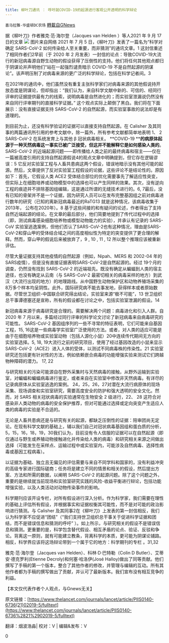 ```yaml
---
title: 柳叶刀通讯 ： 呼吁就COVID-19的起源进行客观公开透明的科学辩论
---
```

`喜马拉雅-华盛顿DC农场` [轉載自GNews](https://gnews.org/zh-hans/1545204/)

据《柳叶刀》作者雅克·范·海尔登（Jacques van Helden ）等人2021 年 9 月 17 日的文章
![](https://assets.gnews.org/wp-content/uploads/2021/09/lyd_adobespark.png)
图片来自网络
2021 年 7 月 5 日，《柳叶刀》发表了一篇名为“科学对确定 SARS-CoV-2 如何传染给人至关重要，而非猜测”的通讯文章。1 这封信重述了相同作者们2早前（于 2020 年 2 月发表）一封信的论点：导致COVID-19大流行的新冠病毒源自野生动物的假设获得了压倒性的支持。他们将任何其他观点都归于阴谋论并声明他们“站在一起强烈谴责暗示 COVID-19 不是自然起源的阴谋论”。该声明压制了对病毒来源的更广泛的科学辩论，包括在科学记者间。3

在2021年的通讯中，他们虽然没有重复主张科学家们对病毒来源的其他假说持开放态度是阴谋论，但却指出：“我们认为，来自科学文献中新的、可信的、经同行评审的证据提供最有力的线索，说明病毒是自然进化的；而实验室泄漏说仍然没有来自同行评审期刊的直接科学证据。” 这个观点实际上颠倒了黑白。我们将在下面展示：没有直接证据支持 SARS-CoV-2 的自然起源，而实验室事故的说法却是有道理的。

到目前为止，还没有科学验证的证据可以直接支持自然起源。在 Calisher 及其同事的两篇通讯所引用的参考文献中，除一篇外，所有参考文献都简单地表明 1、 2 SARS-CoV-2 在系统发育上与其他 β 冠状病毒相关。 **COVID-19 ****的病原体起源于一种天然病毒这一事实已被广泛接受，但这并不能解释它是如何感染人类的**。 SARS-CoV-2 的近端起源问题——即传播给人类之前的最终病毒和宿主——仅在一篇被高度引用的支持自然起源假说4的观点文章中明确提到，但它存在逻辑谬误：5 它反对实验室工程与人畜共患病这两个假设，错误地暗示没有其他可能的起源。然后，文章提供了反对实验室工程假设的论据，这些评论不是结论性的。原因如下：首先，它假设人类 ACE2 受体结合部位的优化需要事先了解适应性突变，但实际上在细胞培养或动物模型中的选择也可以产生同样的效果。其次，没有逆向工程的痕迹并不排除基因组编辑，这是通过所谓的无缝技术进行的。6, 7最后，没有已知的骨架并不是一个证据，因为研究人员可以在发布完整基因组之前对病毒进行数年的研究（已知的离新冠病毒最近的RaTG13 就是这种情况，该病毒收集于2013年， 公布在2020年）。8 基于这些间接的和有疑问的论述，作者得出了支持自然近端起源的结论。在文章的最后部分，他们简要地提到了传代过程中的选择（即，测试病毒感染细胞培养物或模型动物能力的实验），并承认有记录的 SARS-CoV 实验室逃逸案例，但他们否认了SARS-CoV-2也有这种情况，理由是SARS-CoV-2和穿山甲的受体结合域之间的高度相似性为特定的突变提供了更合理的解释。然而，穿山甲的假说后来被放弃了，9 , 10 , 11 , 12 所以整个推理应该被重新评估。

尽管大量证据支持其他疫情的自然起源（例如，Nipah、MERS 和 2002-04 年的SARS疫情），但是没有直接证据表明SARS-CoV-2是自然起源的。经过 19个月的调查，仍然没有找到 SARS-CoV-2 的近端祖先。既没有确定从蝙蝠到人类的宿主途径，也没有确定从云南（与 SARS-CoV-2 最密切相关的病毒采样的地方）到武汉（大流行出现的地方）的地理路线。从中国野生动物保护区和动物养殖场采集的 8万多个样本均呈阴性。此外，国际研究病不能去事发地，获得样本或者原始数据。尽管世卫组织-中国联合研究得出结论，实验室来源“极不可能”，13 世卫组织总干事谭德塞还是宣称，所有的假设都在讨论之中，包括实验室泄漏的假设。14

新冠病毒来源于病毒研究是合理的。需要解决两个问题：病毒进化和引入人群。自 2020 年 7 月以来，多篇经过同行评审的科学论文讨论了新冠病毒来自病毒研究的可能性。 SARS-CoV-2 基因组序列的一些不寻常的特征表明，它们可能来自基因工程，15, 16这是一些病毒学实验室广泛使用的方法。或者，对人类的适应可能是由于在细胞培养物或实验室动物（包括人源化小鼠）20中连续传代期间无方向的实验室选择。5, 18, 19大流行之前的研究项目，使用了经过基因改造的小鼠来显示SARS-CoV-2（ACE2）进入人体的受体，以测试不同病毒株的传染性。21 实验室研究还包括更有针对性的方法，例如依赖嵌合病毒的功能增强实验来测试它们跨越物种障碍的潜力。 17, 22

与研究相关的污染可能源自在野外采集时与天然病毒的接触，从野外运输到实验室，对蝙蝠和蝙蝠病毒进行鉴定，或者来自在实验室中修改非天然病毒。有详尽的记录病原体从实验室逃逸的案例。 24，25，26，27对潜在大流行病原体的现场采集、现场调查和实验室研究，需要高度安全的防护和强大透明的安全文化。然而，对 SARS 相关冠状病毒的实验通常在生物安全 2 级进行，22、 28 这符合对感染非人类动物的病毒的安全保护推荐，但对可能通过选择或定向突变产生适应人类的病毒的实验是不合适的。

无论是人畜共患病还是与研究有关的起源，都缺乏压倒性的证据：陪审团尚无定论。在现有科学文献的基础上，辅以我们自己对冠状病毒基因组和蛋白质的分析，5，15，16，18，19，30我们认为，目前没有令人信服的证据可以在自然起源（即仅通过与野生或养殖动物接触进化并传染给人类的病毒）和研究相关来源之间做出选择（可能发生在采样点、运输过程中或实验室内，可能涉及自然病毒、选择性病毒或基因工程病毒）。

以证据为基础、独立且无偏见的评估需要与来自不同学科和国家的，没有利益冲突的高级专家进行国际磋商；任务将是建立不同的情景和相关的假设，然后提出方案、方法和所需的数据，以阐明 SARS-CoV-2 的起源问题。除了这个问题之外，重要的是继续就当前现场和实验室研究实践的风险-收益平衡进行辩论，包括功能增强实验，以及人类活动对动物传染事件的影响。

科学期刊应该开设专栏，对所有假设进行深入分析。作为科学家，我们需要在理性的基础上评估所有假设，并根据事实和证据权衡其可能性，而不是对可能的政治影响进行猜测。与 Calisher 及其同事2在《柳叶刀》上发表的第一封信相反，我们认为科学家不应促进“团结”（“我们支持世卫组织总干事关于促进科学证据和团结，而不是错误信息和猜测的呼吁” ）。如上所示，与研究相关的假设不是错误信息和猜测。更重要的是，科学包含替代假设、相互矛盾的论点、验证、反驳和争论。背离这一原则，就有可能建立教条，背离科学的本质，更可能为阴谋论铺路。相反，科学界应该将这场辩论带到一个属于它的地方：科学期刊的专栏 。31,32

雅克·范·海尔登（Jacques van Helden）、科林·D·巴特勒（Colin D Butler）、艾蒂安·德克罗利(Etienne Decroly)和何塞·哈洛伊(José Halloy)做出了同等贡献。他们撰写了手稿的第一个版本，整合了其他作者的修改，并管理与编辑的互动。所有其他作者都为手稿的撰写做出了贡献，并认可了最新版本。我们宣布没有相互竞争的利益。

【本文仅代表作者个人观点，与Gnews无关】

原文链接：[https://www.thelancet.com/journals/lancet/article/PIIS0140-6736(21)02019-5/fulltext](https://www.thelancet.com/journals/lancet/article/PIIS0140-6736%2821%2902019-5/fulltext)

翻译：烟波浩淼| 校对：V | 编辑&发布：V

0

